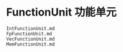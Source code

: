 # FunctionUnit 功能单元

``` {.include}
IntFunctionUnit.md
FpFunctionUnit.md
VecFunctionUnit.md
MemFunctionUnit.md
```
